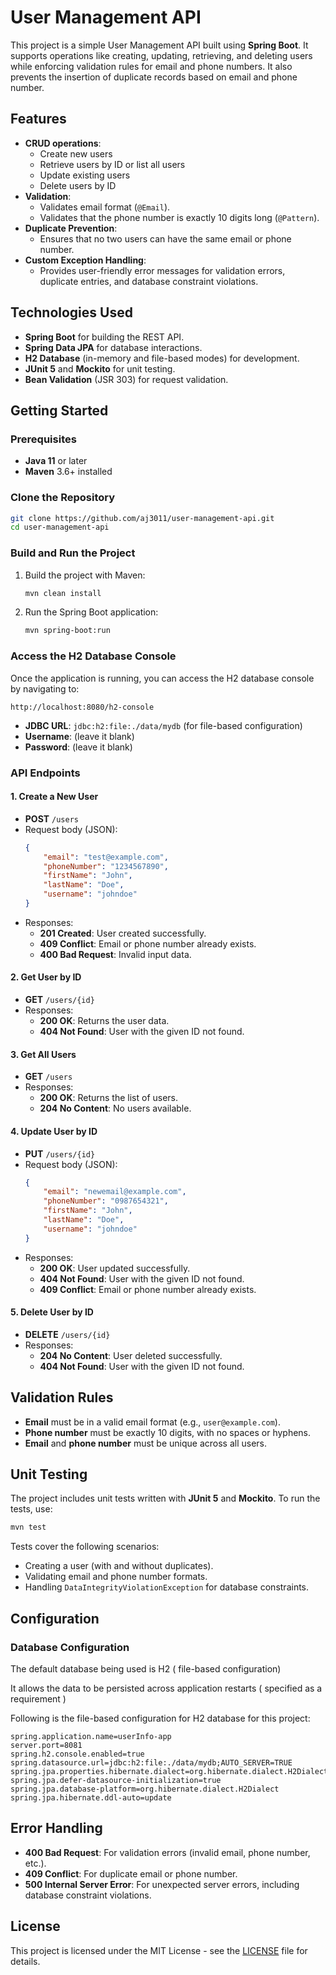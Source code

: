 
# User Management API

This project is a simple User Management API built using **Spring Boot**. It supports operations like creating, updating, retrieving, and deleting users while enforcing validation rules for email and phone numbers. It also prevents the insertion of duplicate records based on email and phone number.

## Features

- **CRUD operations**: 
  - Create new users
  - Retrieve users by ID or list all users
  - Update existing users
  - Delete users by ID
- **Validation**: 
  - Validates email format (`@Email`).
  - Validates that the phone number is exactly 10 digits long (`@Pattern`).
- **Duplicate Prevention**:
  - Ensures that no two users can have the same email or phone number.
- **Custom Exception Handling**: 
  - Provides user-friendly error messages for validation errors, duplicate entries, and database constraint violations.

## Technologies Used

- **Spring Boot** for building the REST API.
- **Spring Data JPA** for database interactions.
- **H2 Database** (in-memory and file-based modes) for development.
- **JUnit 5** and **Mockito** for unit testing.
- **Bean Validation** (JSR 303) for request validation.

## Getting Started

### Prerequisites

- **Java 11** or later
- **Maven** 3.6+ installed

### Clone the Repository

```bash
git clone https://github.com/aj3011/user-management-api.git
cd user-management-api
```

### Build and Run the Project

1. Build the project with Maven:

    ```bash
    mvn clean install
    ```

2. Run the Spring Boot application:

    ```bash
    mvn spring-boot:run
    ```

### Access the H2 Database Console

Once the application is running, you can access the H2 database console by navigating to:

```
http://localhost:8080/h2-console
```

- **JDBC URL**: `jdbc:h2:file:./data/mydb` (for file-based configuration)
- **Username**: (leave it blank)
- **Password**: (leave it blank)

### API Endpoints

#### 1. **Create a New User**

- **POST** `/users`
- Request body (JSON):
    ```json
    {
        "email": "test@example.com",
        "phoneNumber": "1234567890",
        "firstName": "John",
        "lastName": "Doe",
        "username": "johndoe"
    }
    ```
- Responses:
  - **201 Created**: User created successfully.
  - **409 Conflict**: Email or phone number already exists.
  - **400 Bad Request**: Invalid input data.

#### 2. **Get User by ID**

- **GET** `/users/{id}`
- Responses:
  - **200 OK**: Returns the user data.
  - **404 Not Found**: User with the given ID not found.

#### 3. **Get All Users**

- **GET** `/users`
- Responses:
  - **200 OK**: Returns the list of users.
  - **204 No Content**: No users available.

#### 4. **Update User by ID**

- **PUT** `/users/{id}`
- Request body (JSON):
    ```json
    {
        "email": "newemail@example.com",
        "phoneNumber": "0987654321",
        "firstName": "John",
        "lastName": "Doe",
        "username": "johndoe"
    }
    ```
- Responses:
  - **200 OK**: User updated successfully.
  - **404 Not Found**: User with the given ID not found.
  - **409 Conflict**: Email or phone number already exists.

#### 5. **Delete User by ID**

- **DELETE** `/users/{id}`
- Responses:
  - **204 No Content**: User deleted successfully.
  - **404 Not Found**: User with the given ID not found.

## Validation Rules

- **Email** must be in a valid email format (e.g., `user@example.com`).
- **Phone number** must be exactly 10 digits, with no spaces or hyphens.
- **Email** and **phone number** must be unique across all users.

## Unit Testing

The project includes unit tests written with **JUnit 5** and **Mockito**. To run the tests, use:

```bash
mvn test
```

Tests cover the following scenarios:
- Creating a user (with and without duplicates).
- Validating email and phone number formats.
- Handling `DataIntegrityViolationException` for database constraints.

## Configuration

### Database Configuration

The default database being used is H2 ( file-based configuration)

It allows the data to be persisted across application restarts ( specified as a requirement )

Following is the file-based configuration for H2 database for this project:

```properties
spring.application.name=userInfo-app
server.port=8081
spring.h2.console.enabled=true
spring.datasource.url=jdbc:h2:file:./data/mydb;AUTO_SERVER=TRUE
spring.jpa.properties.hibernate.dialect=org.hibernate.dialect.H2Dialect
spring.jpa.defer-datasource-initialization=true
spring.jpa.database-platform=org.hibernate.dialect.H2Dialect
spring.jpa.hibernate.ddl-auto=update
```

## Error Handling

- **400 Bad Request**: For validation errors (invalid email, phone number, etc.).
- **409 Conflict**: For duplicate email or phone number.
- **500 Internal Server Error**: For unexpected server errors, including database constraint violations.

## License

This project is licensed under the MIT License - see the [LICENSE](LICENSE) file for details.
